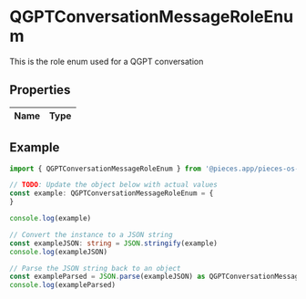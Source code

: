 
# QGPTConversationMessageRoleEnum

This is the role enum used for a QGPT conversation

## Properties

Name | Type
------------ | -------------

## Example

```typescript
import { QGPTConversationMessageRoleEnum } from '@pieces.app/pieces-os-client'

// TODO: Update the object below with actual values
const example: QGPTConversationMessageRoleEnum = {
}

console.log(example)

// Convert the instance to a JSON string
const exampleJSON: string = JSON.stringify(example)
console.log(exampleJSON)

// Parse the JSON string back to an object
const exampleParsed = JSON.parse(exampleJSON) as QGPTConversationMessageRoleEnum
console.log(exampleParsed)
```


